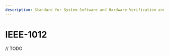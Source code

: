 ```yaml
---
description: Standard for System Software and Hardware Verification and Validation
---
```


# IEEE-1012

// TODO

